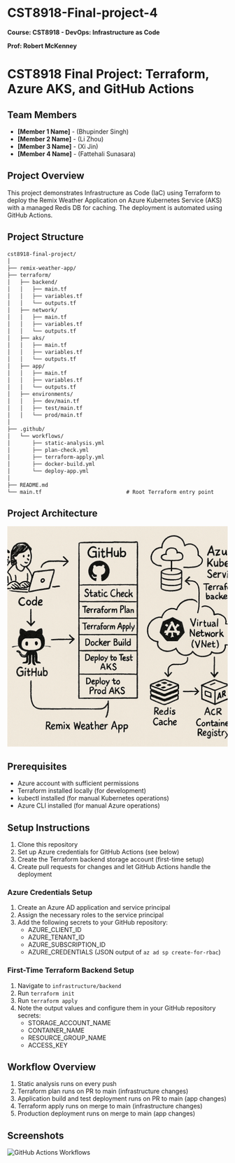 # CST8918-Final-project-4
**Course: CST8918 - DevOps: Infrastructure as Code**

**Prof: Robert McKenney**
# CST8918 Final Project: Terraform, Azure AKS, and GitHub Actions

## Team Members
- **[Member 1 Name]** - (Bhupinder Singh)
- **[Member 2 Name]** - (Li Zhou)
- **[Member 3 Name]** - (Xi Jin)
- **[Member 4 Name]** - (Fattehali Sunasara)

## Project Overview
This project demonstrates Infrastructure as Code (IaC) using Terraform to deploy the Remix Weather Application on Azure Kubernetes Service (AKS) with a managed Redis DB for caching. The deployment is automated using GitHub Actions.

## Project Structure
```plaintext
cst8918-final-project/
│
├── remix-weather-app/               
├── terraform/
│   ├── backend/
│   │   ├── main.tf
│   │   ├── variables.tf
│   │   └── outputs.tf
│   ├── network/
│   │   ├── main.tf
│   │   ├── variables.tf
│   │   └── outputs.tf
│   ├── aks/
│   │   ├── main.tf
│   │   ├── variables.tf
│   │   └── outputs.tf
│   ├── app/
│   │   ├── main.tf
│   │   ├── variables.tf
│   │   └── outputs.tf
│   ├── environments/
│   │   ├── dev/main.tf
│   │   ├── test/main.tf
│   │   └── prod/main.tf
│
├── .github/
│   └── workflows/
│       ├── static-analysis.yml
│       ├── plan-check.yml
│       ├── terraform-apply.yml
│       ├── docker-build.yml
│       └── deploy-app.yml
│
├── README.md
└── main.tf                           # Root Terraform entry point
```
## Project Architecture
![Project Architecture](Project.png)

## Prerequisites
- Azure account with sufficient permissions
- Terraform installed locally (for development)
- kubectl installed (for manual Kubernetes operations)
- Azure CLI installed (for manual Azure operations)

## Setup Instructions
1. Clone this repository
2. Set up Azure credentials for GitHub Actions (see below)
3. Create the Terraform backend storage account (first-time setup)
4. Create pull requests for changes and let GitHub Actions handle the deployment

### Azure Credentials Setup
1. Create an Azure AD application and service principal
2. Assign the necessary roles to the service principal
3. Add the following secrets to your GitHub repository:
   - AZURE_CLIENT_ID
   - AZURE_TENANT_ID
   - AZURE_SUBSCRIPTION_ID
   - AZURE_CREDENTIALS (JSON output of `az ad sp create-for-rbac`)

### First-Time Terraform Backend Setup
1. Navigate to `infrastructure/backend`
2. Run `terraform init`
3. Run `terraform apply`
4. Note the output values and configure them in your GitHub repository secrets:
   - STORAGE_ACCOUNT_NAME
   - CONTAINER_NAME
   - RESOURCE_GROUP_NAME
   - ACCESS_KEY

## Workflow Overview
1. Static analysis runs on every push
2. Terraform plan runs on PR to main (infrastructure changes)
3. Application build and test deployment runs on PR to main (app changes)
4. Terraform apply runs on merge to main (infrastructure changes)
5. Production deployment runs on merge to main (app changes)

## Screenshots
![GitHub Actions Workflows](workflows-screenshot.png)
